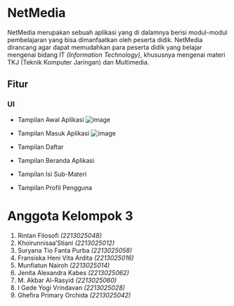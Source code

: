 # NetMedia

NetMedia merupakan sebuah aplikasi yang di dalamnya berisi modul-modul pembelajaran yang bisa dimanfaatkan oleh peserta didik. NetMedia dirancang agar dapat memudahkan para peserta didik yang belajar mengenai bidang IT _(Information Technology)_, khususnya mengenai materi TKJ (Teknik Komputer Jaringan) dan Multimedia.

## Fitur

### UI
- Tampilan Awal Aplikasi
  ![image](https://github.com/user-attachments/assets/8f0e7ab2-d2ab-4856-87d9-97cd0eac2813)
  
- Tampilan Masuk Aplikasi
  ![image](https://github.com/user-attachments/assets/9c39d557-88d3-4ad3-83cf-4a71140a25f4)

- Tampilan Daftar
- Tampilan Beranda Aplikasi
- Tampilan Isi Sub-Materi
- Tampilan Profil Pengguna

# Anggota Kelompok 3
1. Rintan Filosofi              _(2213025048)_
2. Khoirunnisaa’Stiani			    _(2213025012)_
3. Suryana Tio Fanta Purba	    _(2213025058)_
4. Fransiska Heni Vita Ardita		_(2213025016)_
5. Munfiatun Nairoh			        _(2213025014)_
6. Jenita Alexandra Kabes		    _(2213025062)_
7. M. Akbar Al-Rasyid   			  _(2213025060)_
8. I Gede Yogi Vrindavan   		  _(2213025028)_
9. Ghefira Primary Orchida		  _(2213025042)_

